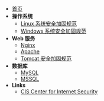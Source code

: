 <!-- docs/_sidebar.md -->

- [首页](/)
- **操作系统**
    - [Linux 系统安全加固规范](/linux)
    - [Windows 系统安全加固规范](/windows)
- **Web 服务**
    - [Nginx]()
    - [Apache]()
    - [Tomcat 安全加固规范](/tomcat)
- **数据库**
    - [MySQL](/mysql)
    - [MSSQL](/mssql)
- **Links**
    - [CIS Center for Internet Security](https://www.cisecurity.org/)